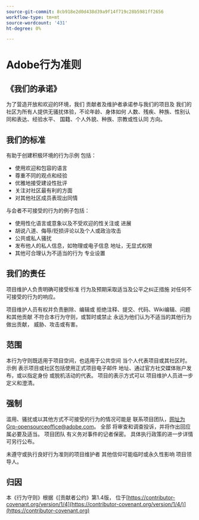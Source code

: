 ```yaml
---
source-git-commit: 8cb918e2d0d438d39a9f14f719c28b5981ff2656
workflow-type: tm+mt
source-wordcount: '431'
ht-degree: 0%

---
```

# Adobe行为准则

## 《我们的承诺》

为了营造开放和欢迎的环境，我们
贡献者及维护者承诺参与我们的项目及
我们的社区为所有人提供无骚扰体验，不论年龄、身体如何
人数、残疾、种族、性别认同和表达、经验水平、
国籍、个人外貌、种族、宗教或性认同
方向。

## 我们的标准

有助于创建积极环境的行为示例
包括：

* 使用欢迎和包容的语言
* 尊重不同的观点和经验
* 优雅地接受建设性批评
* 关注对社区最有利的方面
* 对其他社区成员表现出同情

与会者不可接受的行为的例子包括：

* 使用性化语言或意象以及不受欢迎的性关注或
进展
* 胡说八道、侮辱/贬损评论以及个人或政治攻击
* 公共或私人骚扰
* 发布他人的私人信息，如物理或电子信息
地址，无显式权限
* 其他可合理认为不适当的行为
专业设置

## 我们的责任

项目维护人负责明确可接受标准
行为及预期采取适当及公平之纠正措施
对任何不可接受的行为的响应。

项目维护人员有权并负责删除、编辑或
拒绝注释、提交、代码、Wiki编辑、问题和其他贡献
不符合本行为守则，或暂时或禁止
永远为他们认为不适当的其他行为做出贡献，
威胁、攻击或有害。

## 范围

本行为守则既适用于项目空间，也适用于公共空间
当个人代表项目或其社区时。 示例
表示项目或社区包括使用正式项目电子邮件
地址、通过官方社交媒体账户发布，或以指定身份
或脱机活动的代表。 项目的表示方式可以
项目维护人员进一步定义和澄清。

## 强制

滥用、骚扰或以其他方式不可接受的行为的情况可能是
联系项目团队，网址为Grp-opensourceoffice@adobe.com。 全部
将审查和调查投诉，并将作出回应
属必要及适当。 项目团队
有义务对事件的记者保密。
具体执行政策的进一步详情可另行公布。

未遵守或执行良好行为准则的项目维护者
其他信仰可能临时或永久性影响
项目领导人。

## 归因

本《行为守则》根据《[贡献者公约》第1.4版，
位于[https://contributor-covenant.org/version/1/4](https://contributor-covenant.org/version/1/4/)](https://contributor-covenant.org)
